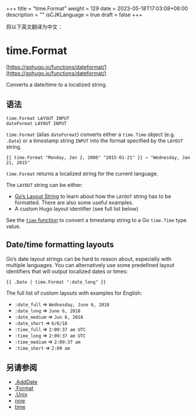 +++
title = "time.Format"
weight = 129
date = 2023-05-18T17:03:08+08:00
description = ""
isCJKLanguage = true
draft = false
+++

将以下英文翻译为中文：
# time.Format

[https://gohugo.io/functions/dateformat/](https://gohugo.io/functions/dateformat/)

Converts a date/time to a localized string.

## 语法

```
time.Format LAYOUT INPUT
dateFormat LAYOUT INPUT
```

`time.Format` (alias `dateFormat`) converts either a `time.Time` object (e.g. `.Date`) or a timestamp string `INPUT` into the format specified by the `LAYOUT` string.

```go-html-template
{{ time.Format "Monday, Jan 2, 2006" "2015-01-21" }} → "Wednesday, Jan 21, 2015"
```

`time.Format` returns a localized string for the current language.

The `LAYOUT` string can be either:

- [Go’s Layout String](https://gohugo.io/functions/format/#gos-layout-string) to learn about how the `LAYOUT` string has to be formatted. There are also some useful examples.
- A custom Hugo layout identifier (see full list below)

See the [`time` function](https://gohugo.io/functions/time/) to convert a timestamp string to a Go `time.Time` type value.

## Date/time formatting layouts 

Go’s date layout strings can be hard to reason about, especially with multiple languages. You can alternatively use some predefined layout identifiers that will output localized dates or times:

```go-html-template
{{ .Date | time.Format ":date_long" }}
```

The full list of custom layouts with examples for English:

- `:date_full` => `Wednesday, June 6, 2018`
- `:date_long` => `June 6, 2018`
- `:date_medium` => `Jun 6, 2018`
- `:date_short` => `6/6/18`
- `:time_full` => `2:09:37 am UTC`
- `:time_long` => `2:09:37 am UTC`
- `:time_medium` => `2:09:37 am`
- `:time_short` => `2:09 am`

## 另请参阅

- [.AddDate](https://gohugo.io/functions/adddate/)
- [.Format](https://gohugo.io/functions/format/)
- [.Unix](https://gohugo.io/functions/unix/)
- [now](https://gohugo.io/functions/now/)
- [time](https://gohugo.io/functions/time/)

